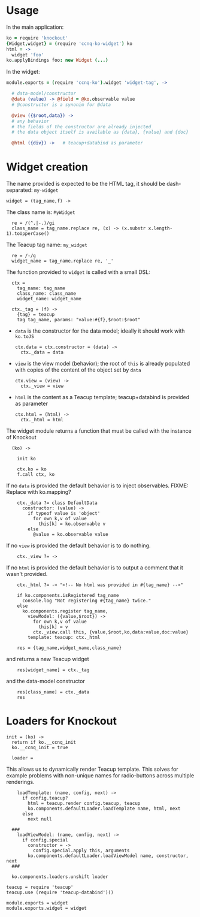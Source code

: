 Usage
=====

In the main application:

```coffeescript
ko = require 'knockout'
{Widget,widget} = (require 'ccnq-ko-widget') ko
html = ->
  widget 'foo'
ko.applyBindings foo: new Widget (...)
```

In the widget:

```coffeescript
module.exports = (require 'ccnq-ko').widget 'widget-tag', ->

  # data-model/constructor
  @data (value) -> @field = @ko.observable value
  # @constructor is a synonim for @data

  @view ({$root,data}) ->
  # any behavior
  # the fields of the constructor are already injected
  # the data object itself is available as {data}, {value} and {doc}

  @html ({div}) ->   # teacup+databind as parameter
```

Widget creation
===============

The name provided is expected to be the HTML tag, it should be dash-separated: `my-widget`

    widget = (tag_name,f) ->

The class name is: `MyWidget`

      re = /(^.|-.)/gi
      class_name = tag_name.replace re, (x) -> (x.substr x.length-1).toUpperCase()

The Teacup tag name: `my_widget`

      re = /-/g
      widget_name = tag_name.replace re, '_'

The function provided to `widget` is called with a small DSL:

      ctx =
        tag_name: tag_name
        class_name: class_name
        widget_name: widget_name

      ctx._tag = (f) ->
        {tag} = teacup
        tag tag_name, params: "value:#{f},$root:$root"

- `data` is the constructor for the data model; ideally it should work with `ko.toJS`

      ctx.data = ctx.constructor = (data) ->
        ctx._data = data

- `view` is the view model (behavior); the root of `this` is already populated with copies of the content of the object set by `data`

      ctx.view = (view) ->
        ctx._view = view

- `html` is the content as a Teacup template; teacup+databind is provided as parameter

      ctx.html = (html) ->
        ctx._html = html

The widget module returns a function that must be called with the instance of Knockout

      (ko) ->

        init ko

        ctx.ko = ko
        f.call ctx, ko

If no `data` is provided the default behavior is to inject observables.
FIXME: Replace with ko.mapping?

        ctx._data ?= class DefaultData
          constructor: (value) ->
            if typeof value is 'object'
              for own k,v of value
                this[k] = ko.observable v
            else
              @value = ko.observable value

If no `view` is provided the default behavior is to do nothing.

        ctx._view ?= ->

If no `html` is provided the default behavior is to output a comment that it wasn't provided.

        ctx._html ?= -> "<!-- No html was provided in #{tag_name} -->"

        if ko.components.isRegistered tag_name
          console.log "Not registering #{tag_name} twice."
        else
          ko.components.register tag_name,
            viewModel: ({value,$root}) ->
              for own k,v of value
                this[k] = v
              ctx._view.call this, {value,$root,ko,data:value,doc:value}
            template: teacup: ctx._html

        res = {tag_name,widget_name,class_name}

and returns a new Teacup widget

        res[widget_name] = ctx._tag

and the data-model constructor

        res[class_name] = ctx._data
        res

Loaders for Knockout
====================

    init = (ko) ->
      return if ko.__ccnq_init
      ko.__ccnq_init = true

      loader =

This allows us to dynamically render Teacup template. This solves for example problems with non-unique names for radio-buttons across multiple renderings.

        loadTemplate: (name, config, next) ->
          if config.teacup?
            html = teacup.render config.teacup, teacup
            ko.components.defaultLoader.loadTemplate name, html, next
          else
            next null

      ###
        loadViewModel: (name, config, next) ->
          if config.special
            constructor = ->
              config.special.apply this, arguments
            ko.components.defaultLoader.loadViewModel name, constructor, next
      ###

      ko.components.loaders.unshift loader

    teacup = require 'teacup'
    teacup.use (require 'teacup-databind')()

    module.exports = widget
    module.exports.widget = widget
